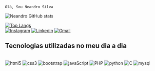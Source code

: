 <div align="start">

    
    Olá, Sou Neandro Silva
    

        
   ![Neandro GitHub stats](https://github-readme-stats.vercel.app/api?username=Neandro-Silva&show_icons=true&theme=merko)
   
   [![Top Langs](https://github-readme-stats.vercel.app/api/top-langs/?username=Neandro-Silva)](https://github.com/anuraghazra/github-readme-stats)   
   [![Instagram](https://img.shields.io/badge/Instagram-E4405F?style=for-the-badge&logo=instagram&logoColor=white)](https://www.instagram.com/neandro_silva1/)
    [![Linkedin](https://img.shields.io/badge/LinkedIn-0077B5?style=for-the-badge&logo=linkedin&logoColor=white)](https://www.linkedin.com/in/neandro-silva-117482240/)
    [![Gmail](https://img.shields.io/badge/Gmail-D14836?style=for-the-badge&logo=gmail&logoColor=white)](mailto:neandrosilva.11@gmail.com) 


## Tecnologias utilizadas no meu dia a dia

<div style="display: inline_block"><br/>
    <img align="center" alt="html5" src="https://img.shields.io/badge/HTML5-E34F26?style=for-the-badge&logo=html5&logoColor=white">
    <img align="center" alt="css3" src="https://img.shields.io/badge/CSS3-1572B6?style=for-the-badge&logo=css3&logoColor=white">
    <img align="center" alt="bootstrap" src="https://img.shields.io/badge/Bootstrap-563D7C?style=for-the-badge&logo=bootstrap&logoColor=white">
    <img align="center" alt="javaScript" src="https://img.shields.io/badge/JavaScript-323330?style=for-the-badge&logo=javascript&logoColor=F7DF1E">
    <img align="center" alt="PHP" src="https://img.shields.io/badge/PHP-777BB4?style=for-the-badge&logo=php&logoColor=white">
    <img align="center" alt="python" src="https://img.shields.io/badge/Python-14354C?style=for-the-badge&logo=python&logoColor=white">
    <img align="center" alt="C" src="https://img.shields.io/badge/C-00599C?style=for-the-badge&logo=c&logoColor=whitehttps://img.shields.io/badge/Python-14354C?style=for-the-badge&logo=python&logoColor=white">
    <img align="center" alt="mysql" src="https://img.shields.io/badge/MySQL-00000F?style=for-the-badge&logo=mysql&logoColor=white">
</div><br>


</div>
